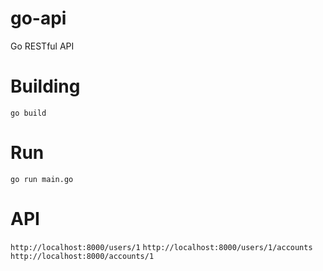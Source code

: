 # go-api
Go RESTful API 

# Building
`go build`

# Run 
`go run main.go` 

# API 
`http://localhost:8000/users/1`
`http://localhost:8000/users/1/accounts`
`http://localhost:8000/accounts/1`